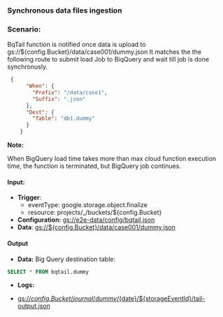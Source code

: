 ### Synchronous data files ingestion

### Scenario:

BqTail function is notified once data is upload to gs://${config.Bucket}/data/case001/dummy.json
It matches the the following route to submit load Job to BiqQuery and wait till job is done synchronusly.

```json
 {
      "When": {
        "Prefix": "/data/case1",
        "Suffix": ".json"
      },
      "Dest": {
        "Table": "db1.dummy"
      }
    }
```



**Note:**

When BigQuery load time takes more than max cloud function execution time, the function is terminated, but BigQuery job continues.

#### Input:

* **Trigger**:
    - eventType: google.storage.object.finalize
    - resource: projects/_/buckets/${config.Bucket}
* **Configuration:** [gs://e2e-data/config/bqtail.json](../../../config/bqtail.json)
* **Data**: [gs://${config.Bucket}/data/case001/dummy.json](data/trigger/dummy.json)


#### Output

* **Data:**
Big Query destination table:

```sql
SELECT * FROM bqtail.dummy
```
 
* **Logs:** 

- [gs://${config.Bucket}/journal/dummy/${date}/${storageEventId}/tail-output.json](data/expect/journal/tail-job.json)
